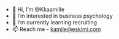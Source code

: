 - 👋 Hi, I’m @Kkaamille
- 👀 I’m interested in business psychology
- 🌱 I’m currently learning recruiting
- 📫 Reach me - kamile@eskimi.com

<!---
Kkaamille/Kkaamille is a ✨ special ✨ repository because its `README.md` (this file) appears on your GitHub profile.
You can click the Preview link to take a look at your changes.
--->
